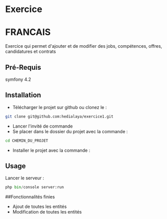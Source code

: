 # Exercice



# FRANCAIS



Exercice qui permet d'ajouter et de modifier des jobs, compétences, offres, candidatures et contrats

## Pré-Requis
 symfony 4.2

## Installation

- Télécharger le projet sur github ou clonez le : 

```bash
git clone git@github.com:hedialaya/exercice1.git
```
- Lancer l'invité de commande
- Se placer dans le dossier du projet avec la commande :

```bash
cd CHEMIN_DU_PROJET
```
- Installer le projet avec la commande :


## Usage
Lancer le serveur :
```python
php bin/console server:run
```


##Fonctionnalités finies 
- Ajout de toutes les entités
- Modification de toutes les entités




